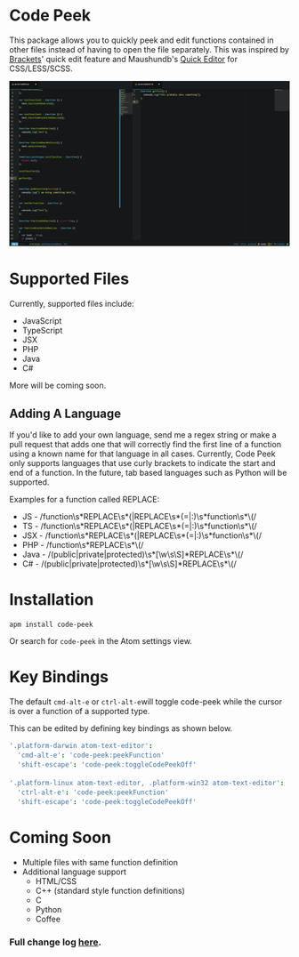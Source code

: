 # Code Peek

This package allows you to quickly peek and edit functions contained in other
files instead of having to open the file separately. This was inspired by
[Brackets](http://brackets.io/)' quick edit feature and Maushundb's [Quick Editor](https://atom.io/packages/quick-editor) for CSS/LESS/SCSS.

![Code Peek Demo](https://github.com/DFreds/code-peek-atom/blob/master/code-peek.gif?raw=true)

# Supported Files
Currently, supported files include:
* JavaScript
* TypeScript
* JSX
* PHP
* Java
* C#

More will be coming soon.

## Adding A Language
If you'd like to add your own language, send me a regex string or make a pull request that adds one that will correctly find the first line of a function using a known name for that language in all cases. Currently, Code Peek only supports languages that use curly brackets to indicate the start and end of a function. In the future, tab based languages such as Python will be supported.

Examples for a function called REPLACE:
* JS - /function\s\*REPLACE\s\*\(|REPLACE\s\*(=|:)\s\*function\s\*\\(/
* TS - /function\s\*REPLACE\s\*\(|REPLACE\s\*(=|:)\s\*function\s\*\\(/
* JSX - /function\s\*REPLACE\s\*\(|REPLACE\s\*(=|:)\s\*function\s\*\\(/
* PHP - /function\s\*REPLACE\s\*\\(/
* Java - /(public|private|protected)\s\*[\w\s\S]\*REPLACE\s\*\\(/
* C# - /(public|private|protected)\s\*[\w\s\S]\*REPLACE\s\*\\(/

# Installation
```
apm install code-peek
```
Or search for <code>code-peek</code> in the Atom settings view.

# Key Bindings
The default <code>cmd-alt-e</code> or <code>ctrl-alt-e</code>will toggle code-peek while the cursor is over a function of a supported type.

This can be edited by defining key bindings as shown below.

```coffee
'.platform-darwin atom-text-editor':
  'cmd-alt-e': 'code-peek:peekFunction'
  'shift-escape': 'code-peek:toggleCodePeekOff'

'.platform-linux atom-text-editor, .platform-win32 atom-text-editor':
  'ctrl-alt-e': 'code-peek:peekFunction'
  'shift-escape': 'code-peek:toggleCodePeekOff'

```

# Coming Soon
* Multiple files with same function definition
* Additional language support
  * HTML/CSS
  * C++ (standard style function definitions)
  * C
  * Python
  * Coffee

### Full change log [here](./CHANGELOG.md).
